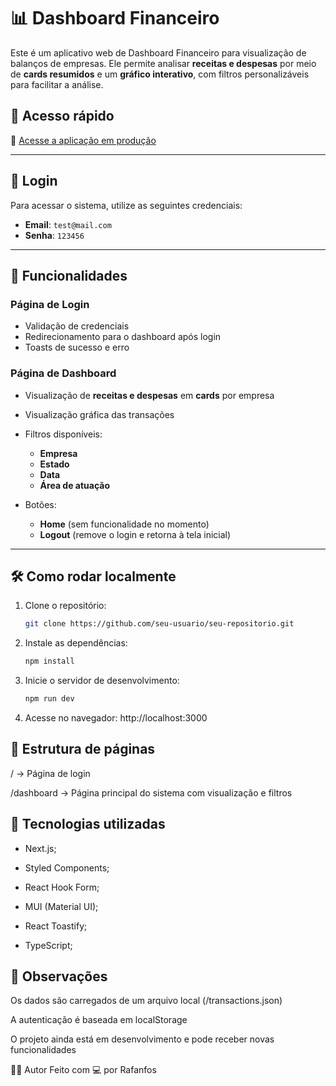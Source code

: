 # 📊 Dashboard Financeiro

Este é um aplicativo web de Dashboard Financeiro para visualização de balanços de empresas. Ele permite analisar **receitas e despesas** por meio de **cards resumidos** e um **gráfico interativo**, com filtros personalizáveis para facilitar a análise.

## 🚀 Acesso rápido

🔗 [Acesse a aplicação em produção](https://dashboard-financeiro-mu.vercel.app/)

---

## 🔐 Login

Para acessar o sistema, utilize as seguintes credenciais:

* **Email**: `test@mail.com`
* **Senha**: `123456`

---

## 🧭 Funcionalidades

### Página de Login

* Validação de credenciais
* Redirecionamento para o dashboard após login
* Toasts de sucesso e erro

### Página de Dashboard

* Visualização de **receitas e despesas** em **cards** por empresa
* Visualização gráfica das transações
* Filtros disponíveis:

  * **Empresa**
  * **Estado**
  * **Data**
  * **Área de atuação**
* Botões:

  * **Home** (sem funcionalidade no momento)
  * **Logout** (remove o login e retorna à tela inicial)

---

## 🛠️ Como rodar localmente

1. Clone o repositório:

   ```bash
   git clone https://github.com/seu-usuario/seu-repositorio.git
   ```

2. Instale as dependências:
    
    ```bash
    npm install
    ```

3. Inicie o servidor de desenvolvimento:
   
    ```bash
    npm run dev
    ```

4. Acesse no navegador: http://localhost:3000

## 📁 Estrutura de páginas
/ → Página de login

/dashboard → Página principal do sistema com visualização e filtros

## 🧪 Tecnologias utilizadas

- Next.js;

- Styled Components;

- React Hook Form;

- MUI (Material UI);

- React Toastify;

- TypeScript;

## 📌 Observações
Os dados são carregados de um arquivo local (/transactions.json)

A autenticação é baseada em localStorage

O projeto ainda está em desenvolvimento e pode receber novas funcionalidades

🧑‍💻 Autor
Feito com 💻 por Rafanfos